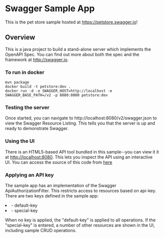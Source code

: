 # Swagger Sample App

This is the pet store sample hosted at https://petstore.swagger.io!

## Overview
This is a java project to build a stand-alone server which implements the OpenAPI Spec.  You can find out 
more about both the spec and the framework at http://swagger.io. 

### To run in docker

```
mvn package
docker build -t petstore:dev .
docker run -d -e SWAGGER_HOST=http://localhost -e SWAGGER_BASE_PATH=/v2 -p 8080:8080 petstore:dev
```

### Testing the server
Once started, you can navigate to http://localhost:8080/v2/swagger.json to view the Swagger Resource Listing.
This tells you that the server is up and ready to demonstrate Swagger.

### Using the UI
There is an HTML5-based API tool bundled in this sample--you can view it it at [http://localhost:8080](http://localhost:8080). This lets you inspect the API using an interactive UI.  You can access the source of this code from [here](https://github.com/swagger-api/swagger-ui)

### Applying an API key
The sample app has an implementation of the Swagger ApiAuthorizationFilter.  This restricts access to resources
based on api-key.  There are two keys defined in the sample app:

<li>- default-key</li>

<li>- special-key</li>

When no key is applied, the "default-key" is applied to all operations.  If the "special-key" is entered, a
number of other resources are shown in the UI, including sample CRUD operations.
